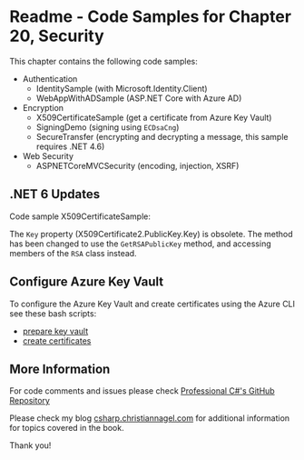 # Readme - Code Samples for Chapter 20, Security

This chapter contains the following code samples:

* Authentication
    * IdentitySample (with Microsoft.Identity.Client)
    * WebAppWithADSample (ASP.NET Core with Azure AD)
* Encryption
    * X509CertificateSample (get a certificate from Azure Key Vault)
    * SigningDemo (signing using `ECDsaCng`)
    * SecureTransfer (encrypting and decrypting a message, this sample requires .NET 4.6)
* Web Security
    * ASPNETCoreMVCSecurity (encoding, injection, XSRF)

## .NET 6 Updates

Code sample X509CertificateSample:

The `Key` property (X509Certificate2.PublicKey.Key) is obsolete. The method has been changed to use the `GetRSAPublicKey` method, and accessing members of the `RSA` class instead.

## Configure Azure Key Vault

To configure the Azure Key Vault and create certificates using the Azure CLI see these bash scripts:

* [prepare key vault](preparekeyvault.sh)
* [create certificates](createcertificates.sh)

## More Information
 
For code comments and issues please check [Professional C#'s GitHub Repository](https://github.com/ProfessionalCSharp/ProfessionalCSharp2021)

Please check my blog [csharp.christiannagel.com](https://csharp.christiannagel.com "csharp.christiannagel.com") for additional information for topics covered in the book.

Thank you!